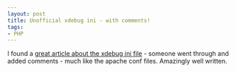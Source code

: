 ```yaml
---
layout: post
title: Unofficial xdebug ini - with comments!
tags:
- PHP
---
```


I found a [great article about the xdebug ini file](http://gggeek.altervista.org/2007/11/26/the-completely-unofficial-xdebugini/) - someone went through and added comments - much like the apache conf files.  Amazingly well written.
